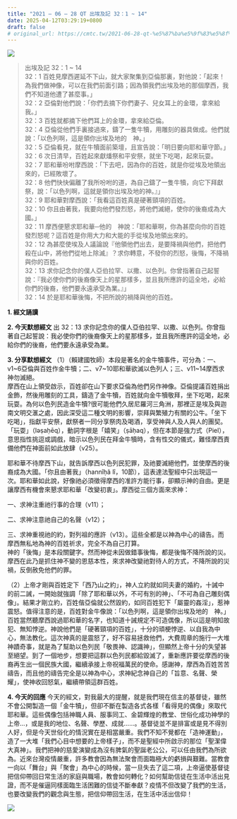 ```yaml
---
title: "2021 – 06 – 28 QT 出埃及記 32：1 ~ 14"
date: 2025-04-12T03:29:19+0800
draft: false
# original_url: https://cmtc.tw/2021-06-28-qt-%e5%87%ba%e5%9f%83%e5%8f%8a%e8%a8%98-32%ef%bc%9a1-14
---
```


![](/images/qt.jpg)
> 出埃及記 32：1 ~ 14  
> 32：1 百姓見摩西遲延不下山，就大家聚集到亞倫那裏，對他說：「起來！為我們做神像，可以在我們前面引路；因為領我們出埃及地的那個摩西，我們不知道他遭了甚麼事。」  
> 32：2 亞倫對他們說：「你們去摘下你們妻子、兒女耳上的金環，拿來給我。」  
> 32：3 百姓就都摘下他們耳上的金環，拿來給亞倫。  
> 32：4 亞倫從他們手裏接過來，鑄了一隻牛犢，用雕刻的器具做成。他們就說：「以色列啊，這是領你出埃及地的　神。」  
> 32：5 亞倫看見，就在牛犢面前築壇，且宣告說：「明日要向耶和華守節。」  
> 32：6 次日清早，百姓起來獻燔祭和平安祭，就坐下吃喝，起來玩耍。  
> 32：7 耶和華吩咐摩西說：「下去吧，因為你的百姓，就是你從埃及地領出來的，已經敗壞了。  
> 32：8 他們快快偏離了我所吩咐的道，為自己鑄了一隻牛犢，向它下拜獻祭，說：「以色列啊，這就是領你出埃及地的神。』」  
> 32：9 耶和華對摩西說：「我看這百姓真是硬著頸項的百姓。  
> 32：10 你且由著我，我要向他們發烈怒，將他們滅絕，使你的後裔成為大國。」  
> 32：11 摩西便懇求耶和華─他的　神說：「耶和華啊，你為甚麼向你的百姓發烈怒呢？這百姓是你用大力和大能的手從埃及地領出來的。  
> 32：12 為甚麼使埃及人議論說『他領他們出去，是要降禍與他們，把他們殺在山中，將他們從地上除滅』？求你轉意，不發你的烈怒，後悔，不降禍與你的百姓。  
> 32：13 求你記念你的僕人亞伯拉罕、以撒、以色列。你曾指著自己起誓說：『我必使你們的後裔像天上的星那樣多，並且我所應許的這全地，必給你們的後裔，他們要永遠承受為業。』」  
> 32：14 於是耶和華後悔，不把所說的禍降與他的百姓。

**1. 經文誦讀**

**2.  今天默想經文**
出 32：13 求你記念你的僕人亞伯拉罕、以撒、以色列。你曾指著自己起誓說：我必使你們的後裔像天上的星那樣多，並且我所應許的這全地，必給你們的後裔，他們要永遠承受為業。

**3. 分享默想經文**
（1）（賴建國牧師）本段是著名的金牛犢事件，可分為：一、v1\~6亞倫與百姓作金牛犢；二、v7\~10耶和華欲滅以色列人；三、v11\~14摩西求神勿滅絕。  
摩西在山上領受啟示，百姓卻在山下要求亞倫為他們另作神像。亞倫提議百姓捐出金飾，然後用雕刻的工具，鑄造了金牛犢，百姓就向金牛犢敬拜，坐下吃喝，起來玩耍。為何以色列民造金牛犢?很可能他們久居尼羅河三角洲，那裡正是埃及與迦南文明交滙之處，因此深受這二種文明的影響，崇拜與繁殖力有關的公牛。「坐下吃喝」，指獻平安祭，獻祭者一同分享祭肉及喝酒，享受神與人及人與人的團契。「玩耍」（lǝṣaḥēq），動詞字根是「嬉笑」（ṣāḥaq），但在本節是強力式（Piel），意思指性挑逗或調戲，暗示以色列民在拜金牛犢時，含有性交的儀式，難怪摩西責備他們在神面前如此放肆（v25）。

耶和華不待摩西下山，就告訴摩西以色列民犯罪，及祂要滅絕他們，並使摩西的後裔成為大國。「你且由著我」（hannîḥâ lî，10節），這表達法聖經中只出現這一次。耶和華如此說，好像祂必須徵得摩西的准許方能行事，卻顯示神的自由。更是讓摩西有機會來懇求耶和華「改變初衷」。摩西從三個方面來求神：

一、求神注重祂行事的合理（v11）；

二、求神注意祂自己的名聲（v12）；

三、求神重視祂的約，對列祖的應許（v13）。這些全都是以神為中心的禱告。而摩西無私地為神的百姓祈求，完全不為自己打算。  
神的「後悔」是本段關鍵字。然而神從未因做錯事後悔，都是後悔不降所說的災。摩西在此乃是抓住神不變的恩慈本性，來求神改變祂對待人的方式，不降所說的災禍，反倒赦免他們的罪。

（2）上帝才剛與百姓定下「西乃山之約」，神人立約就如同夫妻的婚約，十誡中的前二誡，一開始就強調「除了耶和華以外，不可有別的神」、「不可為自己雕刻偶像」。結果才剛立約，百姓偕亞倫就公然毀約，如同百姓犯下「屬靈的姦淫」，惹神震怒。值得注意的是，百姓對金牛像說：「以色列啊，這是領你出埃及地的　神。」百姓當然聽摩西說過耶和華的名字，也知道十誡規定不可造偶像，所以這是明知故犯、無知悖逆。神說他們是「硬著頸項的百姓」，十分的頑梗悖逆、以自我為中心，無法教化。這次神真的是震怒了，好不容易拯救他們，大費周章的施行一大堆神蹟奇事，就是為了幫助以色列民「敬畏神、認識神」，但顯然上帝十分的失望甚至絕望。到了一個地步，想要把這群以色列民都給毀滅了，重新應許要從摩西的後裔再生出一個民族大國，繼續承接上帝祝福萬民的使命。感謝神，摩西為百姓苦苦禱告，而且他的禱告完全是以神為中心，求神紀念神自己的「旨意、名聲、榮耀」，使神收回怒氣，繼續帶領這群百姓。

**4. 今天的回應**
今天的經文，對我最大的提醒，就是我們現在信主的基督徒，雖然不會公開製造一個「金牛犢」，但卻不斷在製造各式各樣「看得見的偶像」來取代耶和華。這些偶像包括神職人員、服事同工、金碧輝煌的教堂、世俗化成功神學的上帝…，或是我的地位、名聲、學歷、成就……。基督徒並不是排富或是見不得別人好，但是今天世俗化的情況實在是相當嚴重。我們不知不覺都在「造神運動」，造了一大堆「我們心目中想要的上帝樣子」，而不是聖經中所啟示的那位「聖潔偉大真神」。我們把神的慈愛演變成為沒有脾氣的聖誕老公公，可以任由我們為所欲為。近來台灣疫情嚴重，許多教會因為無法聚會而面臨極大的虧損與艱難。當教會一向以「舞台」與「聚會」為中心的時候，當一旦失去了這二項，上帝逼使基督徒把信仰帶回日常生活的家庭與職場，教會如何轉化？如何幫助信徒在生活中活出見證，而不是催逼同樣面臨生活困難的信徒不斷奉獻？疫情不但改變了我們的生活，也要改變我們的觀念與生態，把信仰帶回生活，在生活中活出信仰！

![](/images/202106281.jpg)
